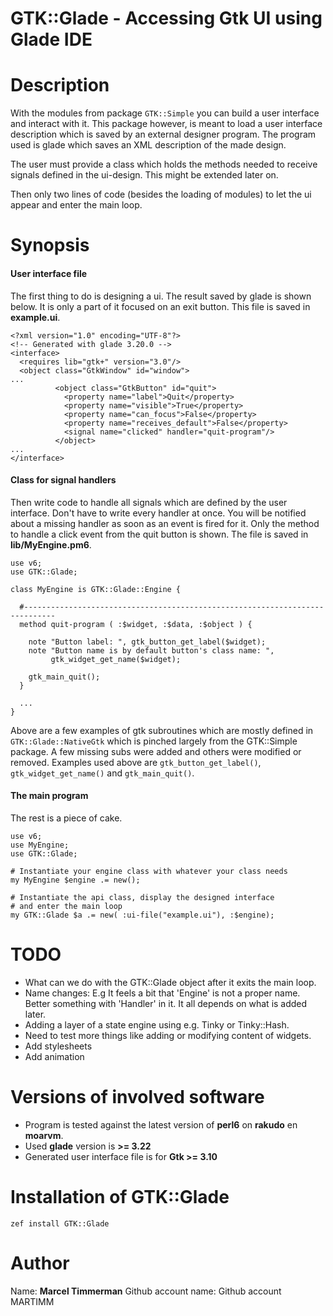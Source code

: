 # GTK::Glade - Accessing Gtk UI using Glade IDE

<!--
[![Build Status](https://travis-ci.org/MARTIMM/gtk-glade.svg?branch=master)](https://travis-ci.org/MARTIMM/gtk-glade) [![AppVeyor Build Status](https://ci.appveyor.com/api/projects/status/6yaqqq9lgbq6nqot?svg=true&branch=master&passingText=Windows%20-%20OK&failingText=Windows%20-%20FAIL&pendingText=Windows%20-%20pending)](https://ci.appveyor.com/project/MARTIMM/gtk-glade/branch/master)
[![License](http://martimm.github.io/label/License-label.svg)](http://www.perlfoundation.org/artistic_license_2_0)
-->

# Description
With the modules from package `GTK::Simple` you can build a user interface and interact with it. This package however, is meant to load a user interface description which is saved by an external designer program. The program used is glade which saves an XML description of the made design.

The user must provide a class which holds the methods needed to receive signals defined in the ui-design. This might be extended later on.

Then only two lines of code (besides the loading of modules) to let the ui appear and enter the main loop.

# Synopsis

#### User interface file
The first thing to do is designing a ui. The result saved by glade is shown below. It is only a part of it focused on an exit button. This file is saved in **example.ui**.
```
<?xml version="1.0" encoding="UTF-8"?>
<!-- Generated with glade 3.20.0 -->
<interface>
  <requires lib="gtk+" version="3.0"/>
  <object class="GtkWindow" id="window">
...
          <object class="GtkButton" id="quit">
            <property name="label">Quit</property>
            <property name="visible">True</property>
            <property name="can_focus">False</property>
            <property name="receives_default">False</property>
            <signal name="clicked" handler="quit-program"/>
          </object>
...
</interface>

```

#### Class for signal handlers
Then write code to handle all signals which are defined by the user interface. Don't have to write every handler at once. You will be notified about a missing handler as soon as an event is fired for it. Only the method to handle a click event from the quit button is shown. The file is saved in **lib/MyEngine.pm6**.

```
use v6;
use GTK::Glade;

class MyEngine is GTK::Glade::Engine {

  #-----------------------------------------------------------------------------
  method quit-program ( :$widget, :$data, :$object ) {

    note "Button label: ", gtk_button_get_label($widget);
    note "Button name is by default button's class name: ",
         gtk_widget_get_name($widget);

    gtk_main_quit();
  }

  ...
}

```
Above are a few examples of gtk subroutines which are mostly defined in ` GTK::Glade::NativeGtk` which is pinched largely from the GTK::Simple package. A few missing subs were added and others were modified or removed. Examples used above are `gtk_button_get_label()`, `gtk_widget_get_name()` and `gtk_main_quit()`.


#### The main program
The rest is a piece of cake.
```
use v6;
use MyEngine;
use GTK::Glade;

# Instantiate your engine class with whatever your class needs
my MyEngine $engine .= new();

# Instantiate the api class, display the designed interface
# and enter the main loop
my GTK::Glade $a .= new( :ui-file("example.ui"), :$engine);
```

# TODO

* What can we do with the GTK::Glade object after it exits the main loop.
* Name changes: E.g It feels a bit that 'Engine' is not a proper name. Better something with 'Handler' in it. It all depends on what is added later.
* Adding a layer of a state engine using e.g. Tinky or Tinky::Hash.
* Need to test more things like adding or modifying content of widgets.
* Add stylesheets
* Add animation

# Versions of involved software

* Program is tested against the latest version of **perl6** on **rakudo** en **moarvm**.
* Used **glade** version is **>= 3.22**
* Generated user interface file is for **Gtk >= 3.10**


# Installation of GTK::Glade

`zef install GTK::Glade`


# Author

Name: **Marcel Timmerman**
Github account name: Github account MARTIMM


<!---- [refs] ----------------------------------------------------------------->
[release]: https://github.com/MARTIMM/gtk-glade/blob/master/doc/CHANGES.md

<!--
[todo]: https://github.com/MARTIMM/Library/blob/master/doc/TODO.md
[man]: https://github.com/MARTIMM/Library/blob/master/doc/manual.pdf
[requir]: https://github.com/MARTIMM/Library/blob/master/doc/requirements.pdf
-->
